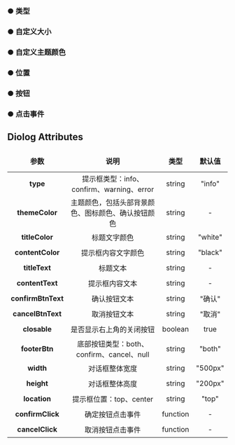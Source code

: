 <script lang="ts" setup>
    // import dia from './Dialog.vue'
    import typ from './DialogType.vue'
    import size from './DialogSize.vue'
    import themecolor from './DialogThemeColor.vue'
    import location from './DialogLocation.vue'
    import btn from './DialogButton.vue'
    import click from './DialogClick.vue'
</script>

<!-- <dia/>   -->

### ● 类型
<typ/>

### ● 自定义大小
<size/>

### ● 自定义主题颜色
<themecolor/>

### ● 位置
<location/>

### ● 按钮
<btn/>

### ● 点击事件
<click/>

<style>
    table{
        width: 100%; 
    }
    th {
        height: 50px;
    }
    td {
        height: 35px;
    }
    table, th, td {
        border: 1px solid var(--default-border-color);
        border-collapse: collapse;
    }
</style>

## Diolog Attributes
|      **参数**      | 说明                                               |   类型   | 默认值  |
| :----------------: | :--------------------------------------------------: | :------: | :-----: |
|      **type**      | 提示框类型：info、confirm、warning、error          |  string  | "info"  |
|   **themeColor**   | 主题颜色，包括头部背景颜色、图标颜色、确认按钮颜色 |  string  |    -    |
|   **titleColor**   | 标题文字颜色                                       |  string  | "white" |
|  **contentColor**  | 提示框内容文字颜色                                 |  string  | "black" |
|   **titleText**    | 标题文本                                           |  string  |    -    |
|  **contentText**   | 提示框内容文本                                     |  string  |    -    |
| **confirmBtnText** | 确认按钮文本                                       |  string  | "确认"  |
| **cancelBtnText**  | 取消按钮文本                                       |  string  | "取消"  |
|    **closable**    | 是否显示右上角的关闭按钮                           | boolean  |  true   |
|   **footerBtn**    | 底部按钮类型：both、confirm、cancel、null          |  string  | "both"  |
|     **width**      | 对话框整体宽度                                     |  string  | "500px" |
|     **height**     | 对话框整体高度                                     |  string  | "200px" |
|    **location**    | 提示框位置：top、center                            |  string  |  "top"  |
|  **confirmClick**  | 确定按钮点击事件                                   | function |    -    |
|  **cancelClick**   | 取消按钮点击事件                                   | function |    -    |